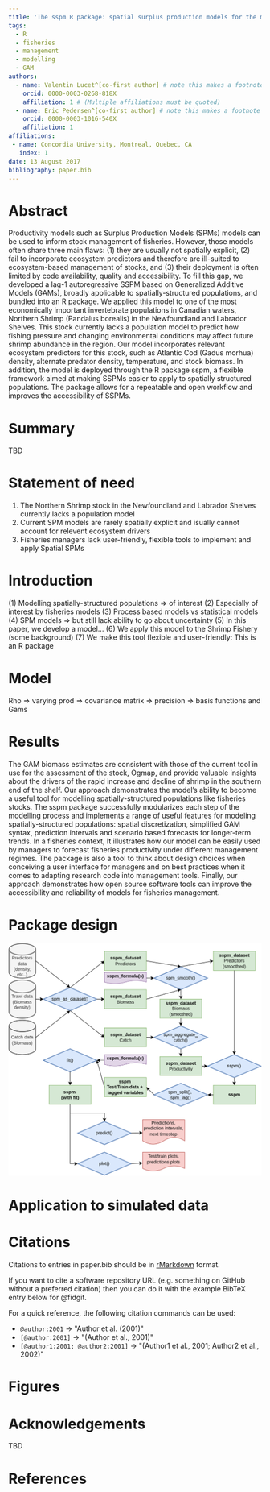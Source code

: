 ```yaml
---
title: 'The sspm R package: spatial surplus production models for the management of northern shrimp fisheries'
tags:
  - R
  - fisheries
  - management
  - modelling
  - GAM
authors:
  - name: Valentin Lucet^[co-first author] # note this makes a footnote saying 'co-first author'
    orcid: 0000-0003-0268-818X
    affiliation: 1 # (Multiple affiliations must be quoted)
  - name: Eric Pedersen^[co-first author] # note this makes a footnote saying 'co-first author'
    orcid: 0000-0003-1016-540X
    affiliation: 1
affiliations:
 - name: Concordia University, Montreal, Quebec, CA
   index: 1
date: 13 August 2017
bibliography: paper.bib
---
```


# Abstract

Productivity models such as Surplus Production Models (SPMs) models can be used to inform stock management of fisheries. However, those models often share three main flaws: (1) they are usually not spatially explicit, (2) fail to incorporate ecosystem predictors and therefore are ill-suited to ecosystem-based management of stocks, and (3) their deployment is often limited by code availability, quality and accessibility. To fill this gap, we developed a lag-1 autoregressive SSPM based on Generalized Additive Models (GAMs), broadly applicable to spatially-structured populations, and bundled into an R package. We applied this model to one of the most economically important invertebrate populations in Canadian waters, Northern Shrimp (Pandalus borealis) in the Newfoundland and Labrador Shelves. This stock currently lacks a population model to predict how fishing pressure and changing environmental conditions may affect future shrimp abundance in the region. Our model incorporates relevant ecosystem predictors for this stock, such as Atlantic Cod (Gadus morhua) density, alternate predator density, temperature, and stock biomass. In addition, the model is deployed through the R package sspm, a flexible framework aimed at making SSPMs easier to apply to spatially structured populations. The package allows for a repeatable and open workflow and improves the accessibility of SSPMs.

# Summary

TBD

# Statement of need

1. The Northern Shrimp stock in the Newfoundland and Labrador Shelves currently lacks a population model
2. Current SPM models are rarely spatially explicit and isually cannot account for relevent ecosystem drivers
3. Fisheries managers lack user-friendly, flexible tools to implement and apply Spatial SPMs

# Introduction

(1) Modelling spatially-structured populations => of interest
(2) Especially of interest by fisheries models
(3) Process based models vs statistical models 
(4) SPM models => but still lack ability to go about uncertainty
(5) In this paper, we develop a model...
(6) We apply this model to the Shrimp Fishery (some background)
(7) We make this tool flexible and user-friendly: This is an R package

# Model

Rho => varying prod => covariance matrix => precision => basis functions and Gams

# Results

The GAM biomass estimates are consistent with those of the current tool in use for the assessment of the stock, Ogmap, and provide valuable insights about the drivers of the rapid increase and decline of shrimp in the southern end of the shelf. Our approach demonstrates the model’s ability to become a useful tool for modelling spatially-structured populations like fisheries stocks. The sspm package successfully modularizes each step of the modelling process and implements a range of useful features for modeling spatially-structured populations: spatial discretization, simplified GAM syntax, prediction intervals and scenario based forecasts for longer-term trends. In a fisheries context, It illustrates how our model can be easily used by managers to forecast fisheries productivity under different management regimes. The package is also a tool to think about design choices when conceiving a user interface for managers and on best practices when it comes to adapting research code into management tools. Finally, our approach demonstrates how open source software tools can improve the accessibility and reliability of models for fisheries management.

# Package design

![The sspm workflow.\label{fig:workflow}](figures/flowchart.png)<!--{ width=90% }-->

# Application to simulated data

# Citations

Citations to entries in paper.bib should be in
[rMarkdown](http://rmarkdown.rstudio.com/authoring_bibliographies_and_citations.html)
format.

If you want to cite a software repository URL (e.g. something on GitHub without a preferred
citation) then you can do it with the example BibTeX entry below for @fidgit.

For a quick reference, the following citation commands can be used:
- `@author:2001`  ->  "Author et al. (2001)"
- `[@author:2001]` -> "(Author et al., 2001)"
- `[@author1:2001; @author2:2001]` -> "(Author1 et al., 2001; Author2 et al., 2002)"

# Figures
<!--
Figures can be included like this:
![Caption for example figure.\label{fig:example}](figure.png)
and referenced from text using \autoref{fig:example}.

Figure sizes can be customized by adding an optional second parameter:
![Caption for example figure.](figure.png){ width=20% }-->

# Acknowledgements

TBD

# References
